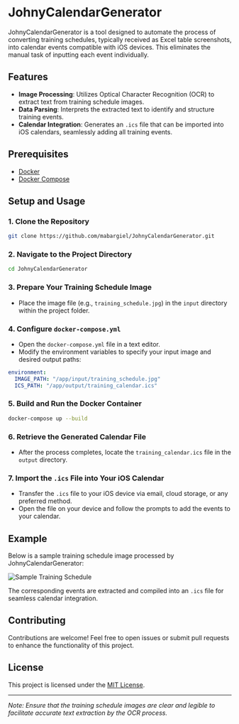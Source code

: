 # JohnyCalendarGenerator

JohnyCalendarGenerator is a tool designed to automate the process of converting training schedules, typically received as Excel table screenshots, into calendar events compatible with iOS devices. This eliminates the manual task of inputting each event individually.

## Features

- **Image Processing**: Utilizes Optical Character Recognition (OCR) to extract text from training schedule images.
- **Data Parsing**: Interprets the extracted text to identify and structure training events.
- **Calendar Integration**: Generates an `.ics` file that can be imported into iOS calendars, seamlessly adding all training events.

## Prerequisites

- [Docker](https://www.docker.com/get-started)
- [Docker Compose](https://docs.docker.com/compose/install/)

## Setup and Usage

### 1. Clone the Repository

```bash
git clone https://github.com/mabargiel/JohnyCalendarGenerator.git
```

### 2. Navigate to the Project Directory

```bash
cd JohnyCalendarGenerator
```

### 3. Prepare Your Training Schedule Image

- Place the image file (e.g., `training_schedule.jpg`) in the `input` directory within the project folder.

### 4. Configure `docker-compose.yml`

- Open the `docker-compose.yml` file in a text editor.
- Modify the environment variables to specify your input image and desired output paths:

```yaml
environment:
  IMAGE_PATH: "/app/input/training_schedule.jpg"
  ICS_PATH: "/app/output/training_calendar.ics"
```

### 5. Build and Run the Docker Container

```bash
docker-compose up --build
```

### 6. Retrieve the Generated Calendar File

- After the process completes, locate the `training_calendar.ics` file in the `output` directory.

### 7. Import the `.ics` File into Your iOS Calendar

- Transfer the `.ics` file to your iOS device via email, cloud storage, or any preferred method.
- Open the file on your device and follow the prompts to add the events to your calendar.

## Example

Below is a sample training schedule image processed by JohnyCalendarGenerator:

![Sample Training Schedule](https://github.com/mabargiel/JohnyCalendarGenerator/blob/main/sample_training_schedule.jpg)

The corresponding events are extracted and compiled into an `.ics` file for seamless calendar integration.

## Contributing

Contributions are welcome! Feel free to open issues or submit pull requests to enhance the functionality of this project.

## License

This project is licensed under the [MIT License](LICENSE).

---

*Note: Ensure that the training schedule images are clear and legible to facilitate accurate text extraction by the OCR process.*
